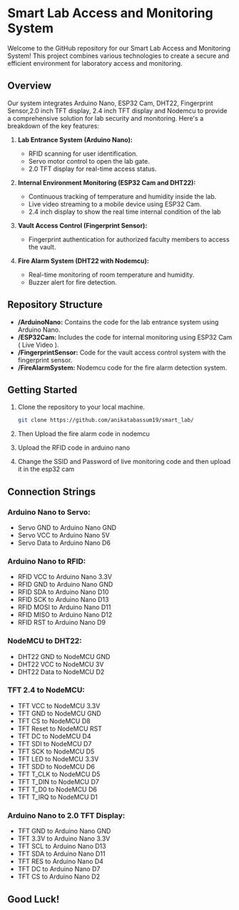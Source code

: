 # Smart Lab Access and Monitoring System

Welcome to the GitHub repository for our Smart Lab Access and Monitoring System! This project combines various technologies to create a secure and efficient environment for laboratory access and monitoring.

## Overview

Our system integrates Arduino Nano, ESP32 Cam, DHT22, Fingerprint Sensor,2.0 inch TFT display, 2.4 inch TFT display and Nodemcu to provide a comprehensive solution for lab security and monitoring. Here's a breakdown of the key features:

1. **Lab Entrance System (Arduino Nano):**
   - RFID scanning for user identification.
   - Servo motor control to open the lab gate.
   - 2.0 TFT display for real-time access status.

2. **Internal Environment Monitoring (ESP32 Cam and DHT22):**
   - Continuous tracking of temperature and humidity inside the lab.
   - Live video streaming to a mobile device using ESP32 Cam.
   - 2.4 inch display to show the real time internal condition of the lab
3. **Vault Access Control (Fingerprint Sensor):**
   - Fingerprint authentication for authorized faculty members to access the vault.

4. **Fire Alarm System (DHT22 with Nodemcu):**
   - Real-time monitoring of room temperature and humidity.
   - Buzzer alert for fire detection.

## Repository Structure

- **/ArduinoNano:** Contains the code for the lab entrance system using Arduino Nano.
- **/ESP32Cam:** Includes the code for internal monitoring using ESP32 Cam ( Live Video ).
- **/FingerprintSensor:** Code for the vault access control system with the fingerprint sensor.
- **/FireAlarmSystem:** Nodemcu code for the fire alarm detection system.

## Getting Started

1. Clone the repository to your local machine.

   ```bash
   git clone https://github.com/anikatabassum19/smart_lab/
2. Then Upload the fire alarm code in nodemcu
3. Upload the RFID code in arduino nano
4. Change the SSID and Password of live monitoring code and then upload it in the esp32 cam

## Connection Strings
### Arduino Nano to Servo:
- Servo GND to Arduino Nano GND
- Servo VCC to Arduino Nano 5V
- Servo Data to Arduino Nano D6

### Arduino Nano to RFID:
- RFID VCC to Arduino Nano 3.3V
- RFID GND to Arduino Nano GND
- RFID SDA to Arduino Nano D10
- RFID SCK to Arduino Nano D13
- RFID MOSI to Arduino Nano D11
- RFID MISO to Arduino Nano D12
- RFID RST to Arduino Nano D9

### NodeMCU to DHT22:
- DHT22 GND to NodeMCU GND
- DHT22 VCC to NodeMCU 3V
- DHT22 Data to NodeMCU D2

### TFT 2.4 to NodeMCU:
- TFT VCC to NodeMCU 3.3V
- TFT GND to NodeMCU GND
- TFT CS to NodeMCU D8
- TFT Reset to NodeMCU RST
- TFT DC to NodeMCU D4
- TFT SDI to NodeMCU D7
- TFT SCK to NodeMCU D5
- TFT LED to NodeMCU 3.3V
- TFT SDD to NodeMCU D6
- TFT T_CLK to NodeMCU D5
- TFT T_DIN to NodeMCU D7
- TFT T_D0 to NodeMCU D6
- TFT T_IRQ to NodeMCU D1

### Arduino Nano to 2.0 TFT Display:
- TFT GND to Arduino Nano GND
- TFT 3.3V to Arduino Nano 3.3V
- TFT SCL to Arduino Nano D13
- TFT SDA to Arduino Nano D11
- TFT RES to Arduino Nano D4
- TFT DC to Arduino Nano D7
- TFT CS to Arduino Nano D2
## Good Luck!
